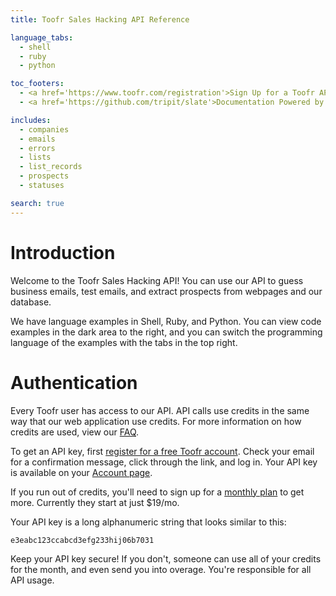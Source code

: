 ```yaml
---
title: Toofr Sales Hacking API Reference

language_tabs:
  - shell
  - ruby
  - python

toc_footers:
  - <a href='https://www.toofr.com/registration'>Sign Up for a Toofr API Key</a>
  - <a href='https://github.com/tripit/slate'>Documentation Powered by Slate</a>

includes:
  - companies
  - emails
  - errors
  - lists
  - list_records
  - prospects
  - statuses

search: true
---
```


# Introduction

Welcome to the Toofr Sales Hacking API! You can use our API to guess business emails, test emails, and extract prospects from webpages and our database.

We have language examples in Shell, Ruby, and Python. You can view code examples in the dark area to the right, and you can switch the programming language of the examples with the tabs in the top right.

# Authentication

Every Toofr user has access to our API. API calls use credits in the same way that our web application use credits. For more information on how credits are used, view our [FAQ](https://www.toofr.com/faq).

To get an API key, first [register for a free Toofr account](https://www.toofr.com/registration). Check your email for a confirmation message, click through the link, and log in. Your API key is available on your [Account page](https://www.toofr.com/account).

If you run out of credits, you'll need to sign up for a [monthly plan](https://www.toofr.com/pricing) to get more. Currently they start at just $19/mo.

Your API key is a long alphanumeric string that looks similar to this:

`e3eabc123ccabcd3efg233hij06b7031`

<aside class="notice">
Keep your API key secure! If you don't, someone can use all of your credits for the month, and even send you into overage. You're responsible for all API usage.
</aside>
